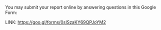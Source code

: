 You may submit your report online by answering questions in this Google Form:

LINK: https://goo.gl/forms/0sISzaKY69QPJoYM2
